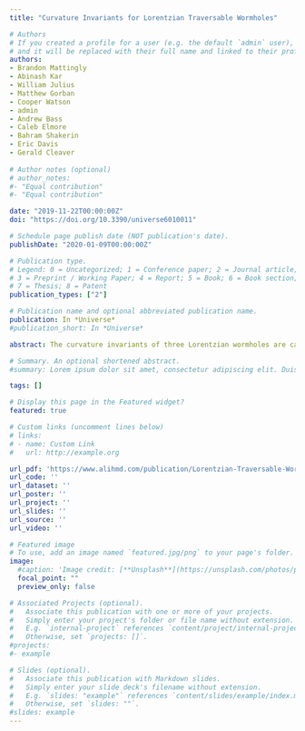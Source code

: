 ```yaml
---
title: "Curvature Invariants for Lorentzian Traversable Wormholes"

# Authors
# If you created a profile for a user (e.g. the default `admin` user), write the username (folder name) here 
# and it will be replaced with their full name and linked to their profile.
authors:
- Brandon Mattingly
- Abinash Kar
- William Julius
- Matthew Gorban 
- Cooper Watson
- admin 
- Andrew Bass
- Caleb Elmore
- Bahram Shakerin
- Eric Davis 
- Gerald Cleaver 
 
# Author notes (optional)
# author_notes:
#- "Equal contribution"
#- "Equal contribution"

date: "2019-11-22T00:00:00Z"
doi: "https://doi.org/10.3390/universe6010011"

# Schedule page publish date (NOT publication's date).
publishDate: "2020-01-09T00:00:00Z"

# Publication type.
# Legend: 0 = Uncategorized; 1 = Conference paper; 2 = Journal article;
# 3 = Preprint / Working Paper; 4 = Report; 5 = Book; 6 = Book section;
# 7 = Thesis; 8 = Patent
publication_types: ["2"]

# Publication name and optional abbreviated publication name.
publication: In *Universe*
#publication_short: In *Universe*

abstract: The curvature invariants of three Lorentzian wormholes are calculated and plotted in this paper. The plots may be inspected for discontinuities to analyze the traversability of a wormhole. This approach was formulated by Henry, Overduin, and Wilcomb for black holes (Henry et al., 2016). Curvature invariants are independent of coordinate basis, so the process is free of coordinate mapping distortions and the same regardless of your chosen coordinates (Christoffel, E.B., 1869; Stephani, et al., 2003). The four independent Carminati and McLenaghan (CM) invariants are calculated and the nonzero curvature invariant functions are plotted (Carminati et al., 1991; Santosuosso et al., 1998). Three traversable wormhole line elements analyzed include the (i) spherically symmetric Morris and Thorne, (ii) thin-shell Schwarzschild wormholes, and (iii) the exponential metric (Visser, M., 1995; Boonserm et al., 2018).

# Summary. An optional shortened abstract.
#summary: Lorem ipsum dolor sit amet, consectetur adipiscing elit. Duis posuere tellus ac convallis placerat. Proin tincidunt magna sed ex sollicitudin condimentum.

tags: []

# Display this page in the Featured widget?
featured: true

# Custom links (uncomment lines below)
# links:
# - name: Custom Link
#   url: http://example.org

url_pdf: 'https://www.alihmd.com/publication/Lorentzian-Traversable-Wormholes/universe-06-00011-v2.pdf'
url_code: ''
url_dataset: ''
url_poster: ''
url_project: ''
url_slides: ''
url_source: ''
url_video: ''

# Featured image
# To use, add an image named `featured.jpg/png` to your page's folder. 
image:
  #caption: 'Image credit: [**Unsplash**](https://unsplash.com/photos/pLCdAaMFLTE)'
  focal_point: ""
  preview_only: false

# Associated Projects (optional).
#   Associate this publication with one or more of your projects.
#   Simply enter your project's folder or file name without extension.
#   E.g. `internal-project` references `content/project/internal-project/index.md`.
#   Otherwise, set `projects: []`.
#projects:
#- example

# Slides (optional).
#   Associate this publication with Markdown slides.
#   Simply enter your slide deck's filename without extension.
#   E.g. `slides: "example"` references `content/slides/example/index.md`.
#   Otherwise, set `slides: ""`.
#slides: example
---
```

